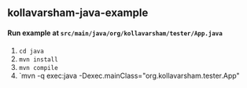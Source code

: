 ## kollavarsham-java-example

#### Run example at `src/main/java/org/kollavarsham/tester/App.java`

1. `cd java`
1. `mvn install`
1. `mvn compile`
1. `mvn -q exec:java -Dexec.mainClass="org.kollavarsham.tester.App"